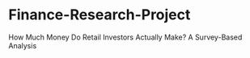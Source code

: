# Finance-Research-Project
How Much Money Do Retail Investors Actually Make? A Survey-Based Analysis
